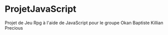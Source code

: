 # ProjetJavaScript
Projet de Jeu Rpg à l'aide de JavaScript pour le groupe Okan Baptiste Killian Precious
